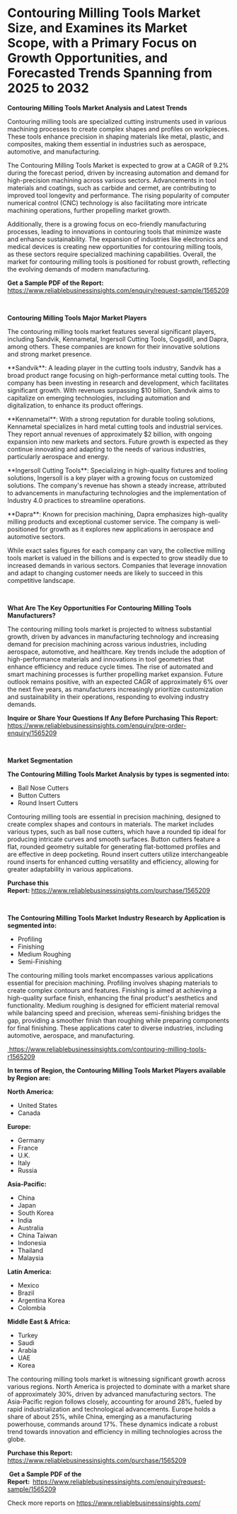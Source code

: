 <p><h1>Contouring Milling Tools Market Size, and Examines its Market Scope, with a Primary Focus on Growth Opportunities, and Forecasted Trends Spanning from 2025 to 2032</h1></p><p><strong>Contouring Milling Tools Market Analysis and Latest Trends</strong></p>
<p><p>Contouring milling tools are specialized cutting instruments used in various machining processes to create complex shapes and profiles on workpieces. These tools enhance precision in shaping materials like metal, plastic, and composites, making them essential in industries such as aerospace, automotive, and manufacturing.</p><p>The Contouring Milling Tools Market is expected to grow at a CAGR of 9.2% during the forecast period, driven by increasing automation and demand for high-precision machining across various sectors. Advancements in tool materials and coatings, such as carbide and cermet, are contributing to improved tool longevity and performance. The rising popularity of computer numerical control (CNC) technology is also facilitating more intricate machining operations, further propelling market growth.</p><p>Additionally, there is a growing focus on eco-friendly manufacturing processes, leading to innovations in contouring tools that minimize waste and enhance sustainability. The expansion of industries like electronics and medical devices is creating new opportunities for contouring milling tools, as these sectors require specialized machining capabilities. Overall, the market for contouring milling tools is positioned for robust growth, reflecting the evolving demands of modern manufacturing.</p></p>
<p><strong>Get a Sample PDF of the Report:&nbsp;</strong> <a href="https://www.reliablebusinessinsights.com/enquiry/request-sample/1565209?utm_campaign=2255&utm_medium=2&utm_source=Github&utm_content=ia&utm_term=25022025&utm_id=contouring-milling-tools">https://www.reliablebusinessinsights.com/enquiry/request-sample/1565209</a></p>
<p>&nbsp;</p>
<p><strong>Contouring Milling Tools Major Market Players</strong></p>
<p><p>The contouring milling tools market features several significant players, including Sandvik, Kennametal, Ingersoll Cutting Tools, Cogsdill, and Dapra, among others. These companies are known for their innovative solutions and strong market presence.</p><p>**Sandvik**: A leading player in the cutting tools industry, Sandvik has a broad product range focusing on high-performance metal cutting tools. The company has been investing in research and development, which facilitates significant growth. With revenues surpassing $10 billion, Sandvik aims to capitalize on emerging technologies, including automation and digitalization, to enhance its product offerings.</p><p>**Kennametal**: With a strong reputation for durable tooling solutions, Kennametal specializes in hard metal cutting tools and industrial services. They report annual revenues of approximately $2 billion, with ongoing expansion into new markets and sectors. Future growth is expected as they continue innovating and adapting to the needs of various industries, particularly aerospace and energy.</p><p>**Ingersoll Cutting Tools**: Specializing in high-quality fixtures and tooling solutions, Ingersoll is a key player with a growing focus on customized solutions. The company's revenue has shown a steady increase, attributed to advancements in manufacturing technologies and the implementation of Industry 4.0 practices to streamline operations.</p><p>**Dapra**: Known for precision machining, Dapra emphasizes high-quality milling products and exceptional customer service. The company is well-positioned for growth as it explores new applications in aerospace and automotive sectors.</p><p>While exact sales figures for each company can vary, the collective milling tools market is valued in the billions and is expected to grow steadily due to increased demands in various sectors. Companies that leverage innovation and adapt to changing customer needs are likely to succeed in this competitive landscape.</p></p>
<p>&nbsp;</p>
<p><strong>What Are The Key Opportunities For Contouring Milling Tools Manufacturers?</strong></p>
<p><p>The contouring milling tools market is projected to witness substantial growth, driven by advances in manufacturing technology and increasing demand for precision machining across various industries, including aerospace, automotive, and healthcare. Key trends include the adoption of high-performance materials and innovations in tool geometries that enhance efficiency and reduce cycle times. The rise of automated and smart machining processes is further propelling market expansion. Future outlook remains positive, with an expected CAGR of approximately 6% over the next five years, as manufacturers increasingly prioritize customization and sustainability in their operations, responding to evolving industry demands.</p></p>
<p><strong>Inquire or Share Your Questions If Any Before Purchasing This Report:</strong> <a href="https://www.reliablebusinessinsights.com/enquiry/pre-order-enquiry/1565209?utm_campaign=2255&utm_medium=2&utm_source=Github&utm_content=ia&utm_term=25022025&utm_id=contouring-milling-tools">https://www.reliablebusinessinsights.com/enquiry/pre-order-enquiry/1565209</a></p>
<p>&nbsp;</p>
<p><strong>Market Segmentation</strong></p>
<p><strong>The Contouring Milling Tools Market Analysis by types is segmented into:</strong></p>
<p><ul><li>Ball Nose Cutters</li><li>Button Cutters</li><li>Round Insert Cutters</li></ul></p>
<p><p>Contouring milling tools are essential in precision machining, designed to create complex shapes and contours in materials. The market includes various types, such as ball nose cutters, which have a rounded tip ideal for producing intricate curves and smooth surfaces. Button cutters feature a flat, rounded geometry suitable for generating flat-bottomed profiles and are effective in deep pocketing. Round insert cutters utilize interchangeable round inserts for enhanced cutting versatility and efficiency, allowing for greater adaptability in various applications.</p></p>
<p><strong>Purchase this Report:&nbsp;</strong><a href="https://www.reliablebusinessinsights.com/purchase/1565209?utm_campaign=2255&utm_medium=2&utm_source=Github&utm_content=ia&utm_term=25022025&utm_id=contouring-milling-tools">https://www.reliablebusinessinsights.com/purchase/1565209</a></p>
<p>&nbsp;</p>
<p><strong>The Contouring Milling Tools Market Industry Research by Application is segmented into:</strong></p>
<p><ul><li>Profiling</li><li>Finishing</li><li>Medium Roughing</li><li>Semi-Finishing</li></ul></p>
<p><p>The contouring milling tools market encompasses various applications essential for precision machining. Profiling involves shaping materials to create complex contours and features. Finishing is aimed at achieving a high-quality surface finish, enhancing the final product's aesthetics and functionality. Medium roughing is designed for efficient material removal while balancing speed and precision, whereas semi-finishing bridges the gap, providing a smoother finish than roughing while preparing components for final finishing. These applications cater to diverse industries, including automotive, aerospace, and manufacturing.</p></p>
<p><a href="https://www.reliablebusinessinsights.com/contouring-milling-tools-r1565209?utm_campaign=2255&utm_medium=2&utm_source=Github&utm_content=ia&utm_term=25022025&utm_id=contouring-milling-tools">&nbsp;https://www.reliablebusinessinsights.com/contouring-milling-tools-r1565209</a></p>
<p><strong>In terms of Region, the Contouring Milling Tools Market Players available by Region are:</strong></p>
<p>
    <p> <strong> North America: </strong>
        <ul>
            <li>United States</li>
            <li>Canada</li>
        </ul>
        </p> 
    <p> <strong> Europe: </strong>
        <ul>
            <li>Germany</li>
            <li>France</li>
            <li>U.K.</li>
            <li>Italy</li>
            <li>Russia</li>
        </ul>
        </p> 
    <p> <strong> Asia-Pacific: </strong>
        <ul>
            <li>China</li>
            <li>Japan</li>
            <li>South Korea</li>
            <li>India</li>
            <li>Australia</li>
            <li>China Taiwan</li>
            <li>Indonesia</li>
            <li>Thailand</li>
            <li>Malaysia</li>
        </ul>
        </p> 
    <p> <strong> Latin America: </strong>
        <ul>
            <li>Mexico</li>
            <li>Brazil</li>
            <li>Argentina Korea</li>
            <li>Colombia</li>
        </ul>
        </p> 
    <p> <strong> Middle East & Africa: </strong>
        <ul>
            <li>Turkey</li>
            <li>Saudi</li>
            <li>Arabia</li>
            <li>UAE</li>
            <li>Korea</li>
        </ul>
    </p>
    </p>
<p><p>The contouring milling tools market is witnessing significant growth across various regions. North America is projected to dominate with a market share of approximately 30%, driven by advanced manufacturing sectors. The Asia-Pacific region follows closely, accounting for around 28%, fueled by rapid industrialization and technological advancements. Europe holds a share of about 25%, while China, emerging as a manufacturing powerhouse, commands around 17%. These dynamics indicate a robust trend towards innovation and efficiency in milling technologies across the globe.</p></p>
<p><strong>Purchase this Report: </strong><a href="https://www.reliablebusinessinsights.com/purchase/1565209?utm_campaign=2255&utm_medium=2&utm_source=Github&utm_content=ia&utm_term=25022025&utm_id=contouring-milling-tools">https://www.reliablebusinessinsights.com/purchase/1565209</a></p>
<p>&nbsp;<strong>Get a Sample PDF of the Report:&nbsp;&nbsp;</strong><a href="https://www.reliablebusinessinsights.com/enquiry/request-sample/1565209?utm_campaign=2255&utm_medium=2&utm_source=Github&utm_content=ia&utm_term=25022025&utm_id=contouring-milling-tools">https://www.reliablebusinessinsights.com/enquiry/request-sample/1565209</a></p>
<p><strong></strong></p>
<p>Check more reports on <a href="https://www.reliablebusinessinsights.com/?utm_campaign=2255&utm_medium=2&utm_source=Github&utm_content=ia&utm_term=25022025&utm_id=contouring-milling-tools">https://www.reliablebusinessinsights.com/</a></p>